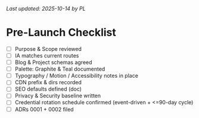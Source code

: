 _Last updated: 2025-10-14 by PL_

# Pre-Launch Checklist

- [ ] Purpose & Scope reviewed
- [ ] IA matches current routes
- [ ] Blog & Project schemas agreed
- [ ] Palette: Graphite & Teal documented
- [ ] Typography / Motion / Accessibility notes in place
- [ ] CDN prefix & dirs recorded
- [ ] SEO defaults defined (doc)
- [ ] Privacy & Security baseline written
- [ ] Credential rotation schedule confirmed (event-driven + <=90-day cycle)
- [ ] ADRs 0001 + 0002 filed
